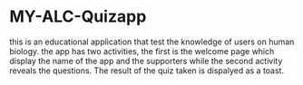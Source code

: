 # MY-ALC-Quizapp
this is an educational application that test the knowledge of users on human biology.
the app has two activities, the first is the welcome page which display the name of the 
app and the supporters while the second activity reveals the questions.
The result of the quiz taken is dispalyed as a toast. 
